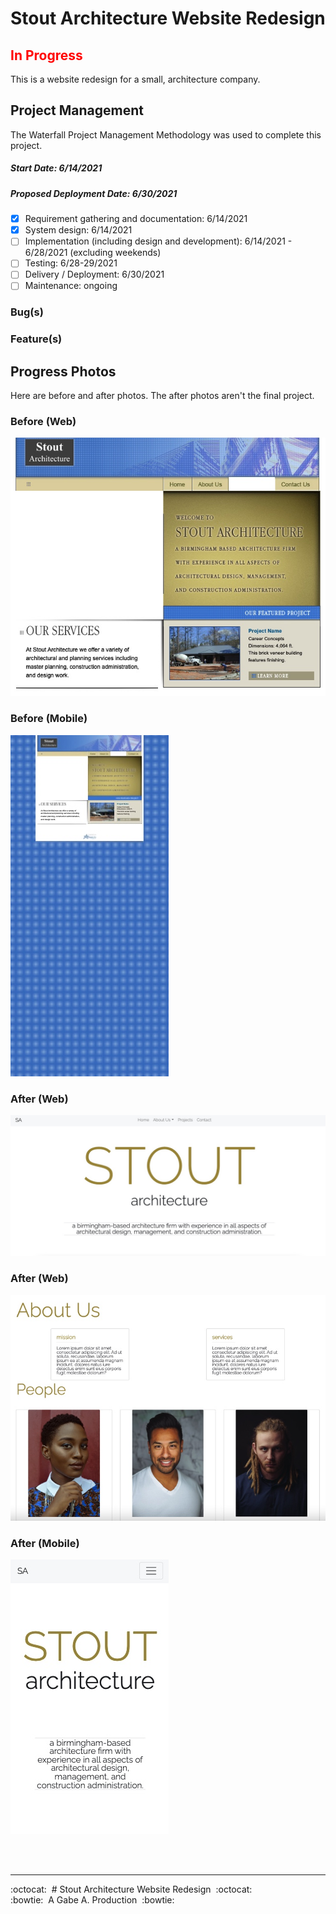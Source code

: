 # Stout Architecture Website Redesign

## **<span style="color: red">In Progress</span>**

<!-- [http://stoutarchitecture.com] -->

This is a website redesign for a small, architecture company.

## Project Management

The Waterfall Project Management Methodology was used to complete this project.

##### Start Date: 6/14/2021

##### Proposed Deployment Date: 6/30/2021

- [x] Requirement gathering and documentation: 6/14/2021
- [x] System design: 6/14/2021
- [ ] Implementation (including design and development): 6/14/2021 - 6/28/2021 (excluding weekends)
- [ ] Testing: 6/28-29/2021
- [ ] Delivery / Deployment: 6/30/2021
- [ ] Maintenance: ongoing

### Bug(s)

### Feature(s)

## Progress Photos

Here are before and after photos. The after photos aren't the final project.

### Before (Web)
![Web photo before redesign](src/images/readme/before_web.jpg)

### Before (Mobile)
![Mobile photo before redesign](src/images/readme/before_mobile.jpg)

### After (Web)
![Web photo after redesign](src/images/readme/after_web1.jpg)

### After (Web)
![Web photo after redesign](src/images/readme/after_web2.jpg)

### After (Mobile)
![Mobile photo after redesign](src/images/readme/after_mobile.jpg)

<br/>
<br/>

---

:octocat:&nbsp;&nbsp;# Stout Architecture Website Redesign&nbsp;&nbsp;:octocat: <br/>
:bowtie:&nbsp;&nbsp;A Gabe A. Production&nbsp;&nbsp;:bowtie:
